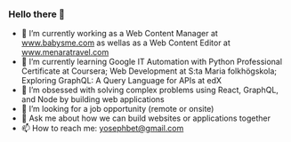 ### Hello there 👋

- 🔭 I’m currently working as a Web Content Manager at www.babysme.com as wellas as a Web Content Editor at www.menaratravel.com
- 🌱 I’m currently learning Google IT Automation with Python Professional Certificate at Coursera; Web Development at S:ta Maria folkhögskola; Exploring GraphQL: A Query Language for APIs at edX
- 👯 I’m obsessed with solving complex problems using React, GraphQL, and Node by building web applications 
- 🤔 I’m looking for a job opportunity (remote or onsite)
- 💬 Ask me about how we can build websites or applications together
- 📫 How to reach me: yosephbet@gmail.com 
